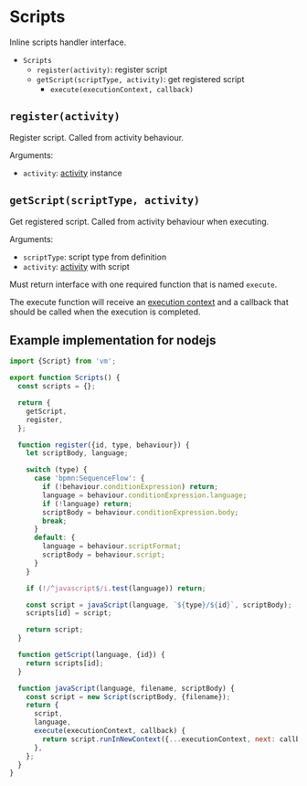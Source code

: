 Scripts
=======

Inline scripts handler interface.

- `Scripts`
  - `register(activity)`: register script
  - `getScript(scriptType, activity)`: get registered script
    - `execute(executionContext, callback)`

## `register(activity)`

Register script. Called from activity behaviour.

Arguments:
- `activity`: [activity](/docs/Activity.md) instance

## `getScript(scriptType, activity)`

Get registered script. Called from activity behaviour when executing.

Arguments:
- `scriptType`: script type from definition
- `activity`: [activity](/docs/Activity.md) with script

Must return interface with one required function that is named `execute`.

The execute function will receive an [execution context](/docs/ExecutionScope.md) and a callback that should be called when the execution is completed.

## Example implementation for nodejs

```js
import {Script} from 'vm';

export function Scripts() {
  const scripts = {};

  return {
    getScript,
    register,
  };

  function register({id, type, behaviour}) {
    let scriptBody, language;

    switch (type) {
      case 'bpmn:SequenceFlow': {
        if (!behaviour.conditionExpression) return;
        language = behaviour.conditionExpression.language;
        if (!language) return;
        scriptBody = behaviour.conditionExpression.body;
        break;
      }
      default: {
        language = behaviour.scriptFormat;
        scriptBody = behaviour.script;
      }
    }

    if (!/^javascript$/i.test(language)) return;

    const script = javaScript(language, `${type}/${id}`, scriptBody);
    scripts[id] = script;

    return script;
  }

  function getScript(language, {id}) {
    return scripts[id];
  }

  function javaScript(language, filename, scriptBody) {
    const script = new Script(scriptBody, {filename});
    return {
      script,
      language,
      execute(executionContext, callback) {
        return script.runInNewContext({...executionContext, next: callback});
      },
    };
  }
}
```
